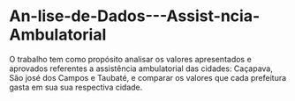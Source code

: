 # An-lise-de-Dados---Assist-ncia-Ambulatorial
O trabalho tem como propósito analisar os valores apresentados e aprovados referentes a assistência ambulatorial das cidades: Caçapava, São josé dos Campos e Taubaté, e comparar os valores que cada prefeitura gasta em sua sua respectiva cidade.
